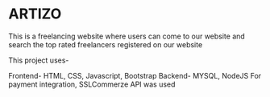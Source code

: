 # ARTIZO
This is a freelancing website where users can come to our website and search the top rated freelancers registered on our website

This project uses- 

Frontend- HTML, CSS, Javascript, Bootstrap
Backend- MYSQL, NodeJS
For payment integration, SSLCommerze API was used 
